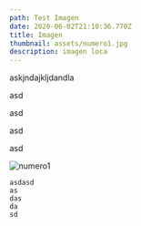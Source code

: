 ```yaml
---
path: Test Imagen
date: 2020-06-02T21:10:36.770Z
title: Imagen
thumbnail: assets/numero1.jpg
description: imagen loca
---
```

askjndajkljdandla

asd

asd

asd

asd



![](/assets/numero1.jpg "numero1")

```
asdasd
as
das
da
sd
```